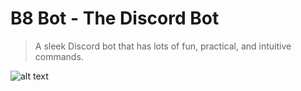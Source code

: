 

B8 Bot - The Discord Bot
===========================================

>A sleek Discord bot that has lots of fun, practical, and intuitive commands.

![alt text](https://media.discordapp.net/attachments/521810097157046322/525074390648356895/B8_Bot.jpg "B8 Bot Logo")
